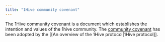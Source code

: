 ```yaml
---
title: "1Hive community covenant"
---
```

The 1Hive community covenant is a document which establishes the intention and values of the 1hive community. The [community covenant](https://gardens.1hive.org/#/xdai/garden/0x8ccbeab14b5ac4a431fffc39f4bec4089020a155/covenant) has been adopted by the [[An overview of the 1Hive protocol|1Hive protocol]]. 

